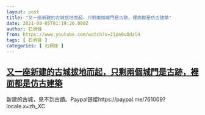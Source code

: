 ```yaml
---
layout: post
title: "又一座新建的古城拔地而起，只剩兩個城門是古跡，裡面都是仿古建築"
date: 2021-08-05T01:19:26.000Z
author: 石炳鋒
from: https://www.youtube.com/watch?v=21pe0uOdzl4
tags: [ 石炳锋 ]
categories: [ 石炳锋 ]
---
```

<!--1628126366000-->
[又一座新建的古城拔地而起，只剩兩個城門是古跡，裡面都是仿古建築](https://www.youtube.com/watch?v=21pe0uOdzl4)
------

<div>
新建的古城，見不到古蹟。Paypal链接https://paypal.me/761009?locale.x=zh_XC
</div>
